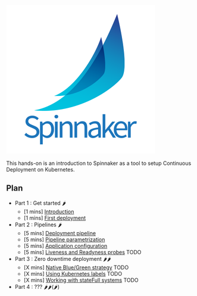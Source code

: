 ![Spinnaker logo](./spinnakerLogo.png)

This hands-on is an introduction to Spinnaker as a tool to setup Continuous Deployment on Kubernetes.

## Plan
- Part 1 : Get started 🌶
    - [1 mins] [Introduction](./part1/README.md)
    - [1 mins] [First deployment](./part1/exercise1/README.md)
- Part 2 : Pipelines 🌶
    - [5 mins] [Deployment pipeline](./part2/exercise1/README.md)
    - [5 mins] [Pipeline parametrization](./part2/exercise2/README.md)
    - [5 mins] [Application configuration](./part2/exercise3/README.md)
    - [5 mins] [Liveness and Readyness probes](./part2/exercise4/README.md) TODO
- Part 3 : Zero downtime deployment 🌶🌶
    - [X mins] [Native Blue/Green strategy](part3/README.md) TODO
    - [X mins] [Using Kubernetes labels](./part3/exercise2/README.md) TODO
    - [X mins] [Working with stateFull systems](./part3/exercise3/README.md) TODO
- Part 4 : ??? 🌶🌶(🌶)
